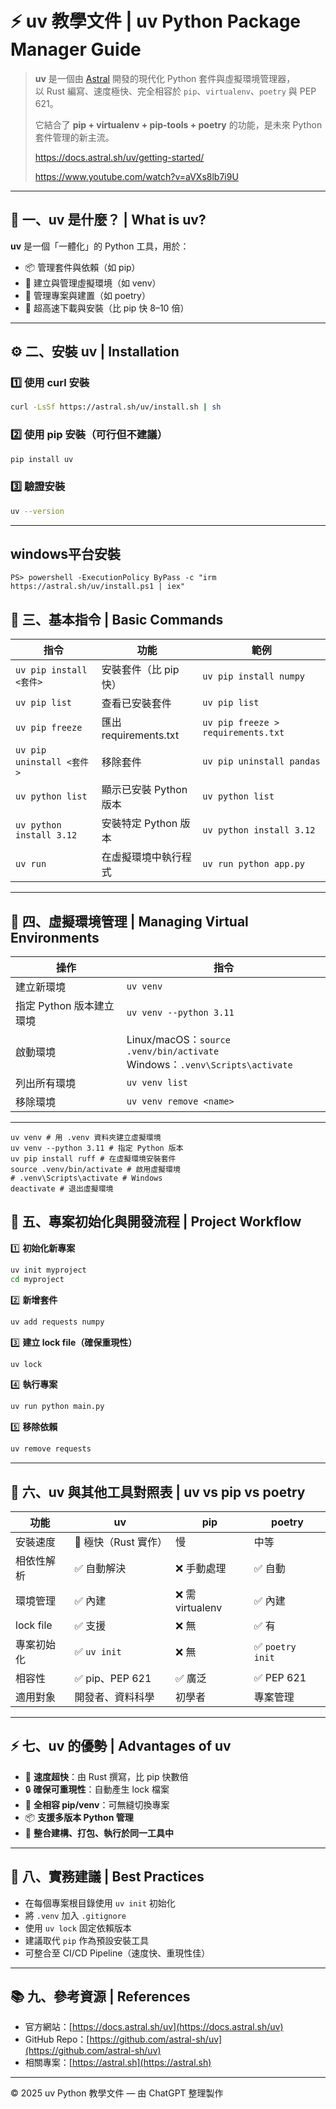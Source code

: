 # ⚡ uv 教學文件 | uv Python Package Manager Guide

> **uv** 是一個由 [Astral](https://astral.sh) 開發的現代化 Python 套件與虛擬環境管理器，  
> 以 Rust 編寫、速度極快、完全相容於 `pip`、`virtualenv`、`poetry` 與 PEP 621。  
>  
> 它結合了 **pip + virtualenv + pip-tools + poetry** 的功能，是未來 Python 套件管理的新主流。
> 
> https://docs.astral.sh/uv/getting-started/
> 
> https://www.youtube.com/watch?v=aVXs8lb7i9U

---

## 🧩 一、uv 是什麼？ | What is uv?

**uv** 是一個「一體化」的 Python 工具，用於：
- 📦 管理套件與依賴（如 pip）
- 🌱 建立與管理虛擬環境（如 venv）
- 🧰 管理專案與建置（如 poetry）
- 🚀 超高速下載與安裝（比 pip 快 8–10 倍）

---

## ⚙️ 二、安裝 uv | Installation

### 1️⃣ 使用 curl 安裝
```bash
curl -LsSf https://astral.sh/uv/install.sh | sh
```

### 2️⃣ 使用 pip 安裝（可行但不建議）
```bash
pip install uv
```

### 3️⃣ 驗證安裝
```bash
uv --version
```

---

## windows平台安裝
```
PS> powershell -ExecutionPolicy ByPass -c "irm https://astral.sh/uv/install.ps1 | iex"
```

## 🧱 三、基本指令 | Basic Commands

| 指令 | 功能 | 範例 |
|------|------|------|
| `uv pip install <套件>` | 安裝套件（比 pip 快） | `uv pip install numpy` |
| `uv pip list` | 查看已安裝套件 | `uv pip list` |
| `uv pip freeze` | 匯出 requirements.txt | `uv pip freeze > requirements.txt` |
| `uv pip uninstall <套件>` | 移除套件 | `uv pip uninstall pandas` |
| `uv python list` | 顯示已安裝 Python 版本 | `uv python list` |
| `uv python install 3.12` | 安裝特定 Python 版本 | `uv python install 3.12` |
| `uv run` | 在虛擬環境中執行程式 | `uv run python app.py` |

---

## 🧰 四、虛擬環境管理 | Managing Virtual Environments

| 操作 | 指令 |
|------|------|
| 建立新環境 | `uv venv` |
| 指定 Python 版本建立環境 | `uv venv --python 3.11` |
| 啟動環境 | Linux/macOS：`source .venv/bin/activate`<br>Windows：`.venv\Scripts\activate` |
| 列出所有環境 | `uv venv list` |
| 移除環境 | `uv venv remove <name>` |

---

```
uv venv # 用 .venv 資料夾建立虛擬環境
uv venv --python 3.11 # 指定 Python 版本
uv pip install ruff # 在虛擬環境安裝套件
source .venv/bin/activate # 啟用虛擬環境
# .venv\Scripts\activate # Windows
deactivate # 退出虛擬環境
```

## 🧪 五、專案初始化與開發流程 | Project Workflow

1️⃣ **初始化新專案**
```bash
uv init myproject
cd myproject
```

2️⃣ **新增套件**
```bash
uv add requests numpy
```

3️⃣ **建立 lock file（確保重現性）**
```bash
uv lock
```

4️⃣ **執行專案**
```bash
uv run python main.py
```

5️⃣ **移除依賴**
```bash
uv remove requests
```

---

## 🧩 六、uv 與其他工具對照表 | uv vs pip vs poetry

| 功能 | uv | pip | poetry |
|------|----|-----|---------|
| 安裝速度 | 🚀 極快（Rust 實作） | 慢 | 中等 |
| 相依性解析 | ✅ 自動解決 | ❌ 手動處理 | ✅ 自動 |
| 環境管理 | ✅ 內建 | ❌ 需 virtualenv | ✅ 內建 |
| lock file | ✅ 支援 | ❌ 無 | ✅ 有 |
| 專案初始化 | ✅ `uv init` | ❌ 無 | ✅ `poetry init` |
| 相容性 | ✅ pip、PEP 621 | ✅ 廣泛 | ✅ PEP 621 |
| 適用對象 | 開發者、資料科學 | 初學者 | 專案管理 |

---

## ⚡ 七、uv 的優勢 | Advantages of uv

- 🚀 **速度超快**：由 Rust 撰寫，比 pip 快數倍  
- 🔒 **確保可重現性**：自動產生 lock 檔案  
- 🔄 **全相容 pip/venv**：可無縫切換專案  
- 📦 **支援多版本 Python 管理**  
- 🧱 **整合建構、打包、執行於同一工具中**  

---

## 🧠 八、實務建議 | Best Practices

- 在每個專案根目錄使用 `uv init` 初始化  
- 將 `.venv` 加入 `.gitignore`  
- 使用 `uv lock` 固定依賴版本  
- 建議取代 `pip` 作為預設安裝工具  
- 可整合至 CI/CD Pipeline（速度快、重現性佳）  

---

## 📚 九、參考資源 | References

- 官方網站：[https://docs.astral.sh/uv](https://docs.astral.sh/uv)  
- GitHub Repo：[https://github.com/astral-sh/uv](https://github.com/astral-sh/uv)  
- 相關專案：[https://astral.sh](https://astral.sh)

---

© 2025 uv Python 教學文件 — 由 ChatGPT 整理製作

